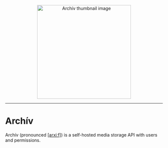 <p align="center">
  <img src="https://github.com/0d9e-tech/archiv/blob/amogus/thumbnail.png" alt="Archív thumbnail image" width="300px"/>
</p>

----

# Archív

Archív (pronounced [[arxiːf]](https://en.wiktionary.org/wiki/arch%C3%ADv#Czech)) is a self-hosted media storage API with users and permissions. 